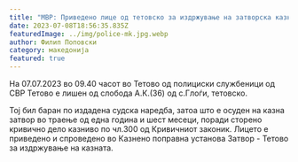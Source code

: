 ```yaml
---
title: "МВР: Приведено лице од тетовско за издржување на затворска казна - 08 ЈУЛИ 2023"
date: 2023-07-08T18:56:35.835Z
featuredImage: ../img/police-mk.jpg.webp
author: Филип Поповски
category: македонија
featured: true
---
```

  На 07.07.2023 во 09.40 часот во Тетово од полициски службеници од СВР Тетово е лишен од слобода А.К.(36) од с.Глоѓи, тетовско.

Тој бил баран по издадена судска наредба, затоа што е осуден на казна затвор во траење од една година и шест месеци, поради сторено кривично дело казниво по чл.300 од Кривичниот законик. 
Лицето е приведено и спроведено во Казнено поправна установа Затвор - Тетово за издржување на казната.
 
  